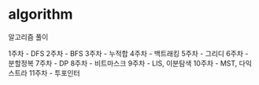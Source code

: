 # algorithm

알고리즘 풀이

1주차 - DFS
2주차 - BFS
3주차 - 누적합
4주차 - 백트래킹
5주차 - 그리디
6주차 - 분할정복
7주차 - DP
8주차 - 비트마스크
9주차 - LIS, 이분탐색
10주차 - MST, 다익스트라
11주차 - 투포인터
